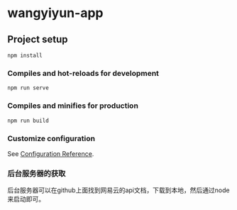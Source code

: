 # wangyiyun-app

## Project setup
```
npm install
```

### Compiles and hot-reloads for development
```
npm run serve
```

### Compiles and minifies for production
```
npm run build
```

### Customize configuration
See [Configuration Reference](https://cli.vuejs.org/config/).

###  后台服务器的获取
后台服务器可以在github上面找到网易云的api文档，下载到本地，然后通过node来启动即可。